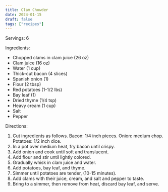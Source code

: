 ```yaml
---
title: Clam Chowder
date: 2024-01-15
draft: false
tags: ["recipes"]
---
```


Servings: 6

Ingredients:
- Chopped clams in clam juice (26 oz)
- Clam juice (16 oz)
- Water (1 cup)
- Thick-cut bacon (4 slices)
- Spanish onion (1)
- Flour (2 tbsp)
- Red potatoes (1-1/2 lbs)
- Bay leaf (1)
- Dried thyme (1/4 tsp)
- Heavy cream (1 cup)
- Salt
- Pepper

Directions:
1) Cut ingredients as follows. Bacon: 1/4 inch pieces. Onion: medium chop. Potatoes: 1/2 inch dice.
2) In a pot over medium heat, fry bacon until crispy.
3) Add onion and cook until soft and translucent.
4) Add flour and stir until lightly colored.
5) Gradually whisk in clam juice and water.
6) Add potatoes, bay leaf, and thyme.
7) Simmer until potatoes are tender, (10-15 minutes).
8) Add clams with their juice, cream, and salt and pepper to taste.
9) Bring to a simmer, then remove from heat, discard bay leaf, and serve.
